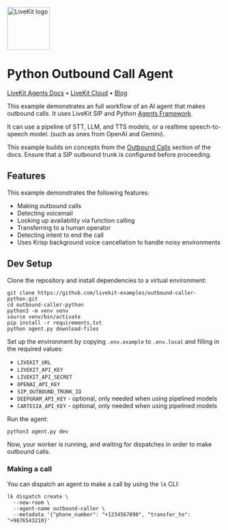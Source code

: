 <a href="https://livekit.io/">
  <img src="./.github/assets/livekit-mark.png" alt="LiveKit logo" width="100" height="100">
</a>

# Python Outbound Call Agent

<p>
  <a href="https://docs.livekit.io/agents/overview/">LiveKit Agents Docs</a>
  •
  <a href="https://livekit.io/cloud">LiveKit Cloud</a>
  •
  <a href="https://blog.livekit.io/">Blog</a>
</p>

This example demonstrates an full workflow of an AI agent that makes outbound calls. It uses LiveKit SIP and Python [Agents Framework](https://github.com/livekit/agents).

It can use a pipeline of STT, LLM, and TTS models, or a realtime speech-to-speech model. (such as ones from OpenAI and Gemini).

This example builds on concepts from the [Outbound Calls](https://docs.livekit.io/agents/start/telephony/#outbound-calls) section of the docs. Ensure that a SIP outbound trunk is configured before proceeding.

## Features

This example demonstrates the following features:

- Making outbound calls
- Detecting voicemail
- Looking up availability via function calling
- Transferring to a human operator
- Detecting intent to end the call
- Uses Krisp background voice cancellation to handle noisy environments

## Dev Setup

Clone the repository and install dependencies to a virtual environment:

```shell
git clone https://github.com/livekit-examples/outbound-caller-python.git
cd outbound-caller-python
python3 -m venv venv
source venv/bin/activate
pip install -r requirements.txt
python agent.py download-files
```

Set up the environment by copying `.env.example` to `.env.local` and filling in the required values:

- `LIVEKIT_URL`
- `LIVEKIT_API_KEY`
- `LIVEKIT_API_SECRET`
- `OPENAI_API_KEY`
- `SIP_OUTBOUND_TRUNK_ID`
- `DEEPGRAM_API_KEY` - optional, only needed when using pipelined models
- `CARTESIA_API_KEY` - optional, only needed when using pipelined models

Run the agent:

```shell
python3 agent.py dev
```

Now, your worker is running, and waiting for dispatches in order to make outbound calls.

### Making a call

You can dispatch an agent to make a call by using the `lk` CLI:

```shell
lk dispatch create \
  --new-room \
  --agent-name outbound-caller \
  --metadata '{"phone_number": "+1234567890", "transfer_to": "+9876543210}'
```

